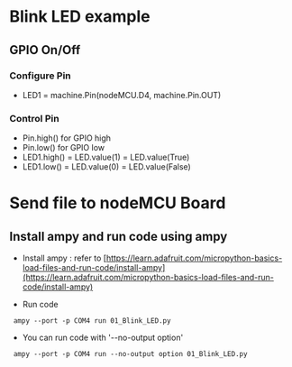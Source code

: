 # Blink LED example

## GPIO On/Off
### Configure Pin
- LED1 = machine.Pin(nodeMCU.D4, machine.Pin.OUT)

### Control Pin
- Pin.high() for GPIO high
- Pin.low() for GPIO low
- LED1.high() =  LED.value(1) = LED.value(True)
- LED1.low() = LED.value(0) = LED.value(False)

# Send file to nodeMCU Board
## Install ampy and  run code using ampy
- Install ampy
: refer to
[https://learn.adafruit.com/micropython-basics-load-files-and-run-code/install-ampy](https://learn.adafruit.com/micropython-basics-load-files-and-run-code/install-ampy)

- Run code
```
 ampy --port -p COM4 run 01_Blink_LED.py
```
- You can run code with '--no-output option'
```
 ampy --port -p COM4 run --no-output option 01_Blink_LED.py
```
